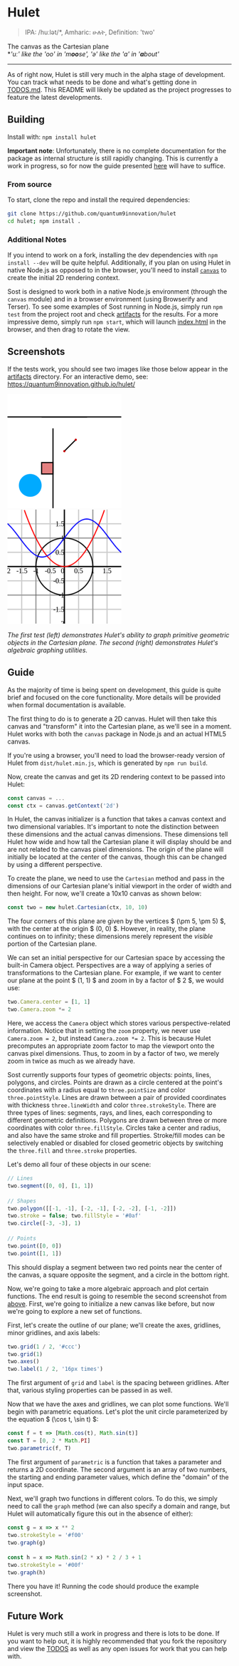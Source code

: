 # Hulet

> IPA: /huːlət/*, Amharic: ሁለት, Definition: 'two'

The canvas as the Cartesian plane  
\**'uː' like the 'oo' in 'm**oo**se', 'ə' like the 'a' in '**a**bout'*

---

As of right now, Hulet is still very much in the alpha stage of development.
You can track what needs to be done and what's getting done in [TODOS.md](TODOS.md).
This README will likely be updated as the project progresses to feature the latest developments.

## Building

Install with: `npm install hulet`

**Important note**: Unfortunately, there is no complete documentation for the package as internal structure is still rapidly changing.
This is currently a work in progress, so for now the guide presented [here](#guide) will have to suffice.

### From source

To start, clone the repo and install the required dependencies:

```sh
git clone https://github.com/quantum9innovation/hulet
cd hulet; npm install .
```

### Additional Notes

If you intend to work on a fork, installing the dev dependencies with `npm install --dev` will be quite helpful.
Additionally, if you plan on using Hulet in native Node.js as opposed to in the browser, you'll need to install [`canvas`](https://www.npmjs.com/package/canvas) to create the initial 2D rendering context.

Sost is designed to work both in a native Node.js environment (through the `canvas` module) and in a browser environment (using Browserify and Terser).
To see some examples of Sost running in Node.js, simply run `npm test` from the project root and check [artifacts](./test/artifacts/) for the results.
For a more impressive demo, simply run `npm start`, which will launch [index.html](./index.html) in the browser, and then drag to rotate the view.

## Screenshots

If the tests work, you should see two images like those below appear in the [artifacts](./test/artifacts/) directory.
For an interactive demo, see: <https://quantum9innovation.github.io/hulet/>

![](./test/artifacts/geometry.png)
![](./test/artifacts/algebra.png)

*The first test (left) demonstrates Hulet's ability to graph primitive geometric objects in the Cartesian plane. The second (right) demonstrates Hulet's algebraic graphing utilities.*

## Guide

As the majority of time is being spent on development, this guide is quite brief and focused on the core functionality.
More details will be provided when formal documentation is available.

The first thing to do is to generate a 2D canvas.
Hulet will then take this canvas and "transform" it into the Cartesian plane, as we'll see in a moment.
Hulet works with both the `canvas` package in Node.js and an actual HTML5 canvas.

If you're using a browser, you'll need to load the browser-ready version of Hulet from `dist/hulet.min.js`, which is generated by `npm run build`.

Now, create the canvas and get its 2D rendering context to be passed into Hulet:

```js
const canvas = ...
const ctx = canvas.getContext('2d')
```

In Hulet, the canvas initializer is a function that takes a canvas context and two dimensional variables.
It's important to note the distinction between these dimensions and the actual canvas dimensions.
These dimensions tell Hulet how wide and how tall the Cartesian plane it will display should be and are not related to the canvas pixel dimensions.
The origin of the plane will initially be located at the center of the canvas, though this can be changed by using a different perspective.

To create the plane, we need to use the `Cartesian` method and pass in the dimensions of our Cartesian plane's initial viewport in the order of width and then height.
For now, we'll create a 10x10 canvas as shown below:

```js
const two = new hulet.Cartesian(ctx, 10, 10)
```

The four corners of this plane are given by the vertices $ (\pm 5, \pm 5) $, with the center at the origin $ (0, 0) $.
However, in reality, the plane continues on to infinity; these dimensions merely represent the *visible* portion of the Cartesian plane.

We can set an initial perspective for our Cartesian space by accessing the built-in Camera object.
Perspectives are a way of applying a series of transformations to the Cartesian plane.
For example, if we want to center our plane at the point $ (1, 1) $ and zoom in by a factor of $ 2 $, we would use:

```js
two.Camera.center = [1, 1]
two.Camera.zoom *= 2
```

Here, we access the `Camera` object which stores various perspective-related information.
Notice that in setting the `zoom` property, we never use `Camera.zoom = 2`, but instead `Camera.zoom *= 2`.
This is because Hulet precomputes an appropriate zoom factor to map the viewport onto the canvas pixel dimensions.
Thus, to zoom in by a factor of two, we merely zoom in twice as much as we already have.

Sost currently supports four types of geometric objects: points, lines, polygons, and circles.
Points are drawn as a circle centered at the point's coordinates with a radius equal to `three.pointSize` and color `three.pointStyle`.
Lines are drawn between a pair of provided coordinates with thickness `three.lineWidth` and color `three.strokeStyle`.
There are three types of lines: segments, rays, and lines, each corresponding to different geometric definitions.
Polygons are drawn between three or more coordinates with color `three.fillStyle`.
Circles take a center and radius, and also have the same stroke and fill properties.
Stroke/fill modes can be selectively enabled or disabled for closed geometric objects by switching the `three.fill` and `three.stroke` properties.

Let's demo all four of these objects in our scene:

```js
// Lines
two.segment([0, 0], [1, 1])

// Shapes
two.polygon([[-1, -1], [-2, -1], [-2, -2], [-1, -2]])
two.stroke = false; two.fillStyle = '#0af'
two.circle([-3, -3], 1)

// Points
two.point([0, 0])
two.point([1, 1])
```

This should display a segment between two red points near the center of the canvas, a square opposite the segment, and a circle in the bottom right.

Now, we're going to take a more algebraic approach and plot certain functions.
The end result is going to resemble the second screenshot from [above](#screenshots).
First, we're going to initialize a new canvas like before, but now we're going to explore a new set of functions.

First, let's create the outline of our plane; we'll create the axes, gridlines, minor gridlines, and axis labels:

```js
two.grid(1 / 2, '#ccc')
two.grid(1)
two.axes()
two.label(1 / 2, '16px times')
```

The first argument of `grid` and `label` is the spacing between gridlines.
After that, various styling properties can be passed in as well.

Now that we have the axes and gridlines, we can plot some functions.
We'll begin with parametric equations.
Let's plot the unit circle parameterized by the equation $ (\cos t, \sin t) $:

```js
const f = t => [Math.cos(t), Math.sin(t)]
const T = [0, 2 * Math.PI]
two.parametric(f, T)
```

The first argument of `parametric` is a function that takes a parameter and returns a 2D coordinate.
The second argument is an array of two numbers, the starting and ending parameter values, which define the "domain" of the input space.

Next, we'll graph two functions in different colors.
To do this, we simply need to call the `graph` method (we can also specify a domain and range, but Hulet will automatically figure this out in the absence of either):

```js
const g = x => x ** 2
two.strokeStyle = '#f00'
two.graph(g)

const h = x => Math.sin(2 * x) * 2 / 3 + 1
two.strokeStyle = '#00f'
two.graph(h)
```

There you have it!
Running the code should produce the example screenshot.

## Future Work

Hulet is very much still a work in progress and there is lots to be done.
If you want to help out, it is highly recommended that you fork the repository and view the [TODOS](./TODOS.md) as well as any open issues for work that you can help with.
